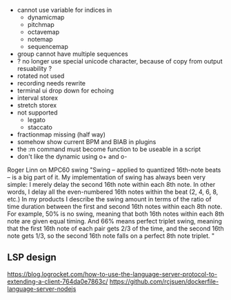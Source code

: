 - cannot use variable for indices in 
    - dynamicmap
    - pitchmap
    - octavemap
    - notemap
    - sequencemap
- group cannot have multiple sequences
- ? no longer use special unicode character, because of copy from output resuability ? 
- rotated not used
- recording needs rewrite
- terminal ui drop down for echoing
- interval storex
- stretch storex
- not supported
    - legato
    - staccato
- fractionmap missing (half way)
- somehow show current BPM and BIAB in plugins
- the :m command must become function to be useable in a script
- don't like the dynamic using o+ and o-

Roger Linn on MPC60 swing
"Swing – applied to quantized 16th-note beats – is a big part of it. My implementation of swing has always been very simple: I merely delay the second 16th note within each 8th note. In other words, I delay all the even-numbered 16th notes within the beat (2, 4, 6, 8, etc.) In my products I describe the swing amount in terms of the ratio of time duration between the first and second 16th notes within each 8th note. For example, 50% is no swing, meaning that both 16th notes within each 8th note are given equal timing. And 66% means perfect triplet swing, meaning that the first 16th note of each pair gets 2/3 of the time, and the second 16th note gets 1/3, so the second 16th note falls on a perfect 8th note triplet. "


LSP design
----------
https://blog.logrocket.com/how-to-use-the-language-server-protocol-to-extending-a-client-764da0e7863c/
https://github.com/rcjsuen/dockerfile-language-server-nodejs